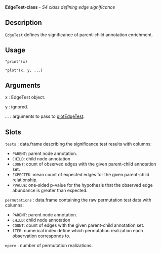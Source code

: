





**EdgeTest-class** - *S4 class defining edge significance*

Description
--------------------

`EdgeTest` defines the significance of parent-child annotation enrichment.


Usage
--------------------
```
"print"(x)
```
```
"plot"(x, y, ...)
```

Arguments
-------------------

x
:   EdgeTest object.

y
:   ignored.

...
:   arguments to pass to [plotEdgeTest](plotEdgeTest.md).




Slots
-------------------



`tests`
:   data.frame describing the significance test results with columns:

+ `PARENT`:    parent node annotation.
+ `CHILD`:     child node annotation
+ `COUNT`:     count of observed edges with the given 
parent-child annotation set.
+ `EXPECTED`:  mean count of expected edges for the 
given parent-child relationship.
+ `PVALUE`:    one-sided p-value for the hypothesis that 
the observed edge abundance is greater 
than expected.


`permutations`
:   data.frame containing the raw permutation test data with columns:

+ `PARENT`:  parent node annotation.
+ `CHILD`:   child node annotation
+ `COUNT`:   count of edges with the given parent-child 
annotation set.
+ `ITER`:    numerical index define which permutation
realization each observation corresponds 
to.


`nperm`
:   number of permutation realizations.





